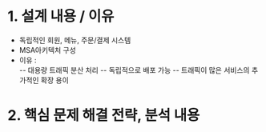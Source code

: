 # 1. 설계 내용 / 이유
 - 독립적인 회원, 메뉴, 주문/결제 시스템
 - MSA아키텍처 구성
 - 이유 : \
   -- 대용량 트래픽 분산 처리
   -- 독립적으로 배포 가능
   -- 트래픽이 많은 서비스의 추가적인 확장 용이
 
# 2. 핵심 문제 해결 전략, 분석 내용
